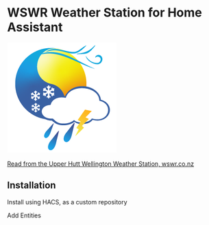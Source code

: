 # WSWR Weather Station for Home Assistant
![Alt text](https://raw.githubusercontent.com/iwarp/wswr_weather_homeassistant/refs/heads/main/logo.png)

[Read from the Upper Hutt Wellington Weather Station, wswr.co.nz](https://wswr.co.nz)

## Installation
Install using HACS, as a custom repository 

Add Entities



